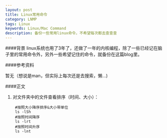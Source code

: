 ```yaml
---
layout: post
title: Linux常用命令
category: LNMP
tags: Linux
keywords: Linux/Mac Command
description: 备份一些常用linux命令，不希望每次都去查查查
---
```

####背景
linux系统也用了3年了，还做了一年的内核编程，除了一些已经记在脑子里的常用命令外，另外一些希望记住的命令，就备份在这篇blog里。

####参考资料

暂无（想说是man，但实际上每次还是去搜索，懒...)

####正文

1. 对文件夹中的文件查看排序（时间、大小）：  
	
		#按照大小降序排序&大小带单位
		ls -lSh
		#按照时间降序
		ls -lrt
		#按照时间升序
		ls -lnt
